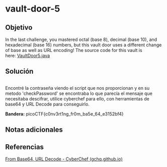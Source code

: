 # vault-door-5
## Objetivo

In the last challenge, you mastered octal (base 8), decimal (base 10), and hexadecimal (base 16) numbers, but this vault door uses a different change of base as well as URL encoding! The source code for this vault is here: [VaultDoor5.java](https://jupiter.challenges.picoctf.org/static/d31ce4356bdfd15d33a9af7e35ab4d0a/VaultDoor5.java)
## Solución

```shell

```

Encontré la contraseña viendo el script que nos proporcionan y en su metodo 'checkPassword' se encontraba lo que parecía el mensaje que necesitaba descifrar, utilice cyberchef para ello, con herramientas de base64 y URL Decode para conseguirlo.

**Bandera:** picoCTF{c0nv3rt1ng_fr0m_ba5e_64_e3152bf4}
## Notas adicionales
## Referencias

[From Base64, URL Decode - CyberChef (gchq.github.io)](https://gchq.github.io/CyberChef/#recipe=From_Base64('A-Za-z0-9%2B/%3D',true,false)URL_Decode()&input=SlRZekpUTXdKVFpsSlRjMkpUTXpKVGN5SlRjMEpUTXhKVFpsSlRZM0pUVm1KVFkySlRjeUpUTXdKVFprSlRWbUpUWXlKVFl4SlRNMUpUWTFKVFZtSlRNMkpUTTBKVFZtSlRZMUpUTXpKVE14SlRNMUpUTXlKVFl5SlRZMkpUTTA)